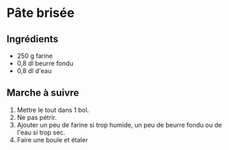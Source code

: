 # Pâte brisée

## Ingrédients

+ 250 g farine
+ 0,8 dl beurre fondu
+ 0,8 dl d'eau

## Marche à suivre
1. Mettre le tout dans 1 bol.
2. Ne pas pétrir.
3. Ajouter un peu de farine si trop humide, un peu de beurre fondu ou de l'eau si trop sec.
4. Faire une boule et étaler
